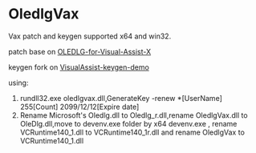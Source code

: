 # OledlgVax
Vax patch and keygen
supported x64 and win32.

patch base on [OLEDLG-for-Visual-Assist-X](https://github.com/lvtx/OLEDLG-for-Visual-Assist-X.git)

keygen fork on [VisualAssist-keygen-demo](https://github.com/DoubleLabyrinth/VisualAssist-keygen-demo.git)

using:
1. rundll32.exe oledlgvax.dll,GenerateKey -renew *[UserName] 255[Count] 2099/12/12[Expire date]
2. Rename Microsoft's Oledlg.dll to Oledlg_r.dll,rename OledlgVax.dll to OleDlg.dll,move to devenv.exe folder
   by x64 devenv.exe , rename VCRuntime140_1.dll to VCRuntime140_1r.dll and rename OledlgVax to VCRuntime140_1.dll
